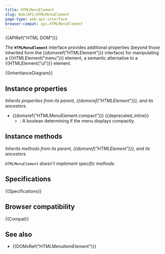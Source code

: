 ```yaml
---
title: HTMLMenuElement
slug: Web/API/HTMLMenuElement
page-type: web-api-interface
browser-compat: api.HTMLMenuElement
---
```


{{APIRef("HTML DOM")}}

The **`HTMLMenuElement`** interface provides additional properties (beyond those inherited form the {{domxref("HTMLElement")}} interface) for manipulating a {{HTMLElement("menu")}} element, a semantic alternative to a {{HTMLElement("ul")}} element.

{{InheritanceDiagram}}

## Instance properties

_Inherits properties from its parent, {{domxref("HTMLElement")}}, and its ancestors._

- {{domxref("HTMLMenuElement.compact")}} {{deprecated_inline}}
  - : A boolean determining if the menu displays compactly.

## Instance methods

_Inherits methods from its parent, {{domxref("HTMLElement")}}, and its ancestors._

_`HTMLMenuElement` doesn't implement specific methods._

## Specifications

{{Specifications}}

## Browser compatibility

{{Compat}}

## See also

- {{DOMxRef("HTMLMenuItemElement")}}
